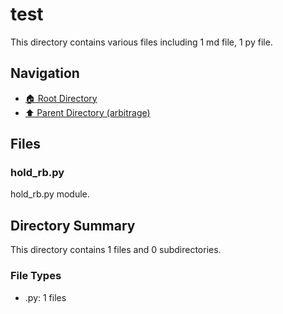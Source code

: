 # test

This directory contains various files including 1 md file, 1 py file.

## Navigation

* [🏠 Root Directory](/arbitrage/test/../arbitrage/test/..README.md)
* [⬆️ Parent Directory (arbitrage)](../README.md)

## Files

### hold_rb.py

hold_rb.py module.

## Directory Summary

This directory contains 1 files and 0 subdirectories.

### File Types

* .py: 1 files
